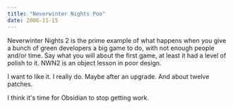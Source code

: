 ```yaml
---
title: "Neverwinter Nights Poo"
date: 2006-11-15
---
```

Neverwinter Nights 2 is the prime example of what happens when you give a bunch of green developers a big game to do, with not enough people and/or time. Say what you will about the first game, at least it had a level of polish to it. NWN2 is an object lesson in poor design.

I want to like it. I really do. Maybe after an upgrade. And about twelve patches.

I think it's time for Obsidian to stop getting work.